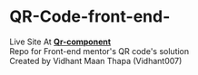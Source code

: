 # QR-Code-front-end- <br>
Live Site At <a href= "https://vidhant007.github.io/QR-Code-front-end-/"><strong>Qr-component</strong></a> <br>
Repo for Front-end mentor's QR code's solution <br>
Created by Vidhant Maan Thapa (Vidhant007)

